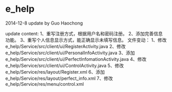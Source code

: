 e_help
======
2014-12-8 update by Guo Haochong

update content:
    1、重写注册方式，根据用户名和密码注册。
    2、添加完善信息功能。
    3、重写个人信息显示方式，能正确显示未填写信息。
文件变动：
1、修改e_help/Service/src/client/ui/RegisterActivity.java
2、修改e_help/Service/src/client/ui/PersonalInfoActivity.java
3、添加e_help/Service/src/client/ui/PerfectInfomationActivity.java
4、修改e_help/Service/src/client/ui/ControlActivity.java
5、修改e_help/Service/res/layout/Register.xml
6、添加e_help/Service/res/layout/perfect_info.xml
7、修改e_help/Service/res/menu/control.xml
